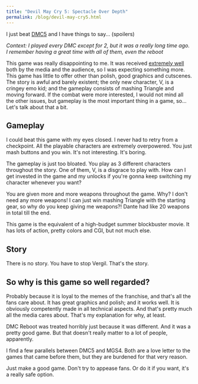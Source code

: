 ```yaml
---
title: "Devil May Cry 5: Spectacle Over Depth"
permalink: /blog/devil-may-cry5.html
---
```


I just beat [DMC5](https://store.steampowered.com/app/601150/Devil_May_Cry_5/) and I have things to say... (spoilers)

<!--more-->

*Context: I played every DMC except for 2, but it was a really long time ago. I remember having a great time with all of them, even the reboot*

This game was really disappointing to me. It was received [extremely well](https://www.metacritic.com/game/playstation-5/devil-may-cry-5-special-edition) both by the media and the audience, so I was expecting something more. This game has little to offer other than polish, good graphics and cutscenes. The story is awful and barely existent; the only new character, V, is a cringey emo kid; and the gameplay consists of mashing Triangle and moving forward. If the combat were more interested, I would not mind all the other issues, but gameplay is the most important thing in a game, so... Let's talk about that a bit.

## Gameplay

I could beat this game with my eyes closed. I never had to retry from a checkpoint. All the playable characters are extremely overpowered. You just mash buttons and you win. It's not interesting. It's boring.

The gameplay is just too bloated. You play as 3 different characters throughout the story. One of them, V, is a disgrace to play with. How can I get invested in the game and my unlocks if you're gonna keep switching my character whenever you want?

You are given more and more weapons throughout the game. Why? I don't need any more weapons! I can just win mashing Triangle with the starting gear, so why do you keep giving me weapons?! Dante had like 20 weapons in total till the end.

This game is the equivalent of a high-budget summer blockbuster movie. It has lots of action, pretty colors and CGI, but not much else.

## Story

There is no story. You have to stop Vergil. That's the story.

## So why is this game so well regarded?

Probably because it is loyal to the memes of the franchise, and that's all the fans care about. It has great graphics and polish; and it works well. It is obviously competently made in all technical aspects. And that's pretty much all the media cares about. That's my explanation for why, at least.

DMC Reboot was treated horribly just because it was different. And it was a pretty good game. But that doesn't really matter to a lot of people, apparently.

I find a few parallels between DMC5 and MGS4. Both are a love letter to the games that came before them, but they are burdened for that very reason.

Just make a good game. Don't try to appease fans. Or do it if you want, it's a really safe option.